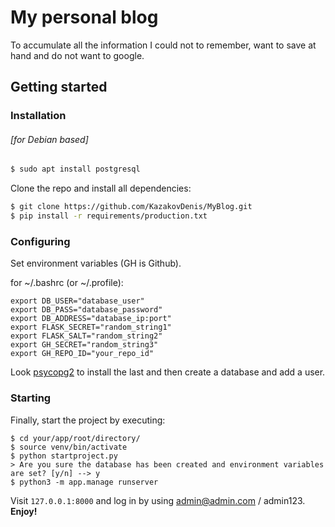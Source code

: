 # My personal blog 
To accumulate all the information I could not to remember, want to save at hand and do not want to google.

## Getting started
### Installation
###### [for Debian based]
```sh
$ sudo apt install postgresql
```
Clone the repo and install all dependencies:
```sh
$ git clone https://github.com/KazakovDenis/MyBlog.git
$ pip install -r requirements/production.txt
```
### Configuring
Set environment variables (GH is Github). 

for ~/.bashrc (or ~/.profile):
```
export DB_USER="database_user"
export DB_PASS="database_password"
export DB_ADDRESS="database_ip:port"
export FLASK_SECRET="random_string1"
export FLASK_SALT="random_string2"
export GH_SECRET="random_string3"
export GH_REPO_ID="your_repo_id"
```
Look [psycopg2](https://pypi.org/project/psycopg2/) to install the last and then create a database and add a user. 

### Starting
Finally, start the project by executing:
```shell script
$ cd your/app/root/directory/
$ source venv/bin/activate
$ python startproject.py
> Are you sure the database has been created and environment variables are set? [y/n] --> y
$ python3 -m app.manage runserver
```
Visit `127.0.0.1:8000` and log in by using admin@admin.com / admin123.
**Enjoy!**
